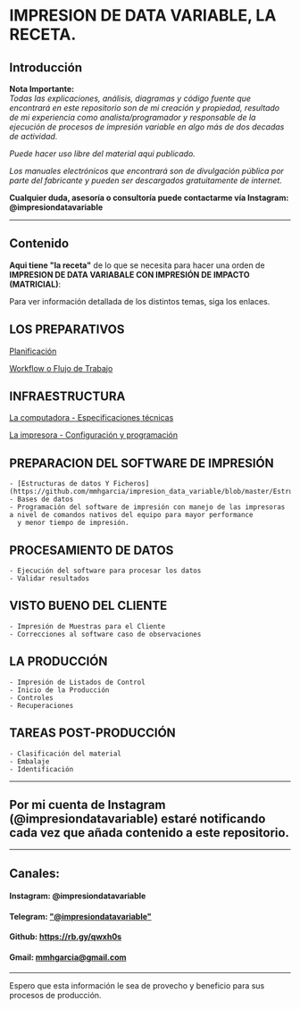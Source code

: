 # **IMPRESION DE DATA VARIABLE**, LA RECETA.

## Introducción

**Nota Importante:**  
_Todas las explicaciones, análisis, diagramas y código fuente que encontrará en este repositorio son de mi creación y  propiedad, resultado de mi experiencia como analista/programador y responsable de la ejecución de procesos  de impresión variable en  algo más de dos decadas de actividad._

_Puede hacer uso libre del material aqui publicado._

_Los manuales electrónicos que encontrará son de divulgación pública por parte del fabricante y pueden ser descargados  gratuitamente de internet._ 

**Cualquier duda, asesoría o consultoría puede contactarme vía Instagram: @impresiondatavariable**

------------
## Contenido

**Aqui tiene "la receta"** de lo que se necesita para hacer una orden de **IMPRESION DE DATA VARIABALE CON IMPRESIÓN DE IMPACTO (MATRICIAL)**:


Para ver información detallada de los distintos temas, siga los enlaces.

## LOS PREPARATIVOS
  
   [Planificación](https://github.com/mmhgarcia/impresion_data_variable/blob/master/0-Planificacion.md)  

   [Workflow o Flujo de Trabajo](https://github.com/mmhgarcia/impresion_data_variable/blob/master/1-Workflow.md)  
		
## INFRAESTRUCTURA

   [La computadora - Especificaciones técnicas](https://github.com/mmhgarcia/impresion_data_variable/blob/master/La%20Computadora.md)  

   [La impresora - Configuración y programación](https://github.com/mmhgarcia/impresion_data_variable/blob/master/La%20impresora.md)  
	
## PREPARACION DEL SOFTWARE DE IMPRESIÓN
	- [Estructuras de datos Y Ficheros](https://github.com/mmhgarcia/impresion_data_variable/blob/master/Estructuras%20de%20datos)
	- Bases de datos
	- Programación del software de impresión con manejo de las impresoras a nivel de comandos nativos del equipo para mayor performance
	  y menor tiempo de impresión.
	
## PROCESAMIENTO DE DATOS
	- Ejecución del software para procesar los datos
	- Validar resultados
	
## VISTO BUENO DEL CLIENTE
	- Impresión de Muestras para el Cliente
	- Correcciones al software caso de observaciones
	
## LA PRODUCCIÓN
	- Impresión de Listados de Control
	- Inicio de la Producción
	- Controles
	- Recuperaciones  
	
## TAREAS POST-PRODUCCIÓN
	- Clasificación del material  
	- Embalaje  
	- Identificación

<HR>
	
## Por mi cuenta de Instagram (**@impresiondatavariable**) estaré notificando cada vez que añada contenido a este repositorio.

<hr />

##	Canales:  

####	Instagram: @impresiondatavariable  

####	Telegram: ["@impresiondatavariable"](https://t.me/impresiondatavariable) 

####	Github: https://rb.gy/qwxh0s  

####	Gmail: mmhgarcia@gmail.com  

<hr>

Espero que esta información le sea de provecho y beneficio para sus procesos de producción.

